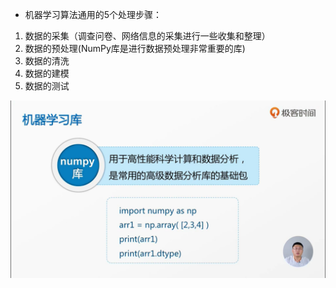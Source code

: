 -  机器学习算法通用的5个处理步骤：
  1. 数据的采集（调查问卷、网络信息的采集进行一些收集和整理）
  2. 数据的预处理(NumPy库是进行数据预处理非常重要的库)
  3. 数据的清洗
  4. 数据的建模
  5. 数据的测试

![1561966442536](assets/1561966442536.png)

